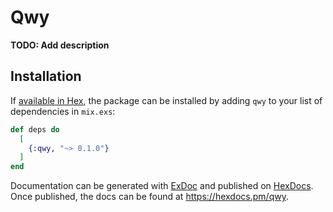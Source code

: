 # Qwy

**TODO: Add description**

## Installation

If [available in Hex](https://hex.pm/docs/publish), the package can be installed
by adding `qwy` to your list of dependencies in `mix.exs`:

```elixir
def deps do
  [
    {:qwy, "~> 0.1.0"}
  ]
end
```

Documentation can be generated with [ExDoc](https://github.com/elixir-lang/ex_doc)
and published on [HexDocs](https://hexdocs.pm). Once published, the docs can
be found at <https://hexdocs.pm/qwy>.


